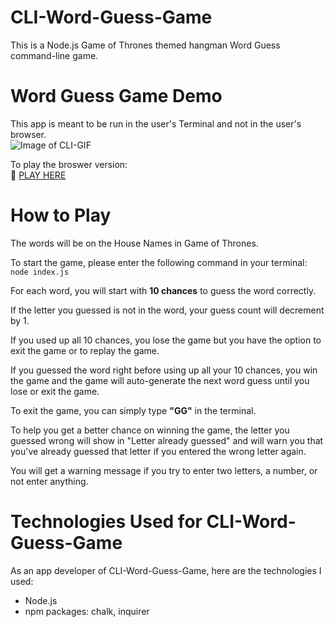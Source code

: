 # CLI-Word-Guess-Game
This is a Node.js Game of Thrones themed hangman Word Guess command-line game. 

# Word Guess Game Demo
This app is meant to be run in the user's Terminal and not in the user's browser. <br>
![Image of CLI-GIF](DEMO/demo.gif)

To play the broswer version: <br>
:link: [PLAY HERE](https://kayi007.github.io/Word-Guess-Game/)

# How to Play
The words will be on the House Names in Game of Thrones. 

To start the game, please enter the following command in your terminal: <br>
`node index.js`

For each word, you will start with **10 chances** to guess the word correctly.

If the letter you guessed is not in the word, your guess count will decrement by 1.

If you used up all 10 chances, you lose the game but you have the option to exit the game or to replay the game.

If you guessed the word right before using up all your 10 chances, you win the game and the game will auto-generate the next word guess until you lose or exit the game. 

To exit the game, you can simply type **"GG"** in the terminal.

To help you get a better chance on winning the game, the letter you guessed wrong will show in "Letter already guessed" and will warn you that you've already guessed that letter if you entered the wrong letter again.

You will get a warning message if you try to enter two letters, a number, or not enter anything.

# Technologies Used for CLI-Word-Guess-Game
As an app developer of CLI-Word-Guess-Game, here are the technologies I used:
- Node.js
- npm packages: chalk, inquirer
